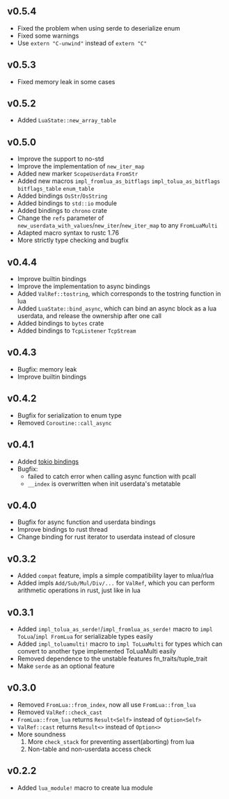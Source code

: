 
## v0.5.4

- Fixed the problem when using serde to deserialize enum
- Fixed some warnings
- Use `extern "C-unwind"` instead of `extern "C"`

## v0.5.3

- Fixed memory leak in some cases

## v0.5.2

- Added `LuaState::new_array_table`

## v0.5.0

- Improve the support to no-std
- Improve the implementation of `new_iter_map`
- Added new marker `ScopeUserdata` `FromStr`
- Added new macros `impl_fromlua_as_bitflags` `impl_tolua_as_bitflags` `bitflags_table` `enum_table`
- Added bindings `OsStr`/`OsString`
- Added bindings to `std::io` module
- Added bindings to `chrono` crate
- Change the `refs` parameter of `new_userdata_with_values`/`new_iter`/`new_iter_map` to any `FromLuaMulti`
- Adapted macro syntax to rustc 1.76
- More strictly type checking and bugfix

## v0.4.4

- Improve builtin bindings
- Improve the implementation to async bindings
- Added `ValRef::tostring`, which corresponds to the tostring function in lua
- Added `LuaState::bind_async`, which can bind an async block as a lua userdata, and release the ownership after one call
- Added bindings to `bytes` crate
- Added bindings to `TcpListener` `TcpStream`

## v0.4.3

- Bugfix: memory leak
- Improve builtin bindings

## v0.4.2

- Bugfix for serialization to enum type
- Removed `Coroutine::call_async`

## v0.4.1

- Added [tokio bindings](https://ezlua-types.vercel.app/modules/tokio.html)
- Bugfix:
  - failed to catch error when calling async function with pcall
  - `__index` is overwritten when init userdata's metatable 

## v0.4.0

- Bugfix for async function and userdata bindings
- Improve bindings to rust thread
- Change binding for rust iterator to userdata instead of closure

## v0.3.2

- Added `compat` feature, impls a simple compatibility layer to mlua/rlua
- Added impls `Add/Sub/Mul/Div/...` for `ValRef`, which you can perform arithmetic operations in rust, just like in lua

## v0.3.1

- Added `impl_tolua_as_serde!`/`impl_fromlua_as_serde!` macro to `impl ToLua`/`impl FromLua` for serializable types easily
- Added `impl_toluamulti!` macro to `impl ToLuaMulti` for types which can convert to another type implemented ToLuaMulti easily
- Removed dependence to the unstable features fn_traits/tuple_trait
- Make `serde` as an optional feature

## v0.3.0

- Removed `FromLua::from_index`, now all use `FromLua::from_lua`
- Removed `ValRef::check_cast`
- `FromLua::from_lua` returns `Result<Self>` instead of `Option<Self>`
- `ValRef::cast` returns `Result<>` instead of `Option<>`
- More soundness
  1. More `check_stack` for preventing assert(aborting) from lua
  2. Non-table and non-userdata access check

## v0.2.2

- Added `lua_module!` macro to create lua module